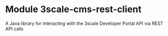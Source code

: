 # Module 3scale-cms-rest-client

A Java library for interacting with the 3scale Developer Portal API via REST
API calls
